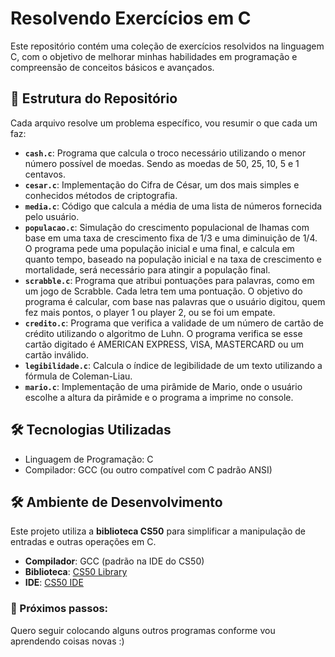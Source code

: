 # Resolvendo Exercícios em C

Este repositório contém uma coleção de exercícios resolvidos na linguagem C, com o objetivo de melhorar minhas habilidades em programação e compreensão de conceitos básicos e avançados.

## 📂 Estrutura do Repositório

Cada arquivo resolve um problema específico, vou resumir o que cada um faz:

- **`cash.c`**: Programa que calcula o troco necessário utilizando o menor número possível de moedas. Sendo as moedas de 50, 25, 10, 5 e 1 centavos.
- **`cesar.c`**: Implementação do Cifra de César, um dos mais simples e conhecidos métodos de criptografia.
- **`media.c`**: Código que calcula a média de uma lista de números fornecida pelo usuário.
- **`populacao.c`**: Simulação do crescimento populacional de lhamas com base em uma taxa de crescimento fixa de 1/3 e uma diminuição de 1/4. O programa pede uma população inicial e uma final, e calcula em quanto tempo, baseado na população inicial e na taxa de crescimento e mortalidade, será necessário para atingir a população final.
- **`scrabble.c`**: Programa que atribui pontuações para palavras, como em um jogo de Scrabble. Cada letra tem uma pontuação. O objetivo do programa é calcular, com base nas palavras que o usuário digitou, quem fez mais pontos, o player 1 ou player 2, ou se foi um empate.
- **`credito.c`**: Programa que verifica a validade de um número de cartão de crédito utilizando o algoritmo de Luhn. O programa verifica se esse cartão digitado é AMERICAN EXPRESS, VISA, MASTERCARD ou um cartão inválido.
- **`legibilidade.c`**: Calcula o índice de legibilidade de um texto utilizando a fórmula de Coleman-Liau.
- **`mario.c`**: Implementação de uma pirâmide de Mario, onde o usuário escolhe a altura da pirâmide e o programa a imprime no console.

## 🛠️ Tecnologias Utilizadas

- Linguagem de Programação: C
- Compilador: GCC (ou outro compatível com C padrão ANSI)

## 🛠️ Ambiente de Desenvolvimento

Este projeto utiliza a **biblioteca CS50** para simplificar a manipulação de entradas e outras operações em C.

- **Compilador**: GCC (padrão na IDE do CS50)
- **Biblioteca**: [CS50 Library](https://cs50.readthedocs.io/)
- **IDE**: [CS50 IDE](https://ide.cs50.io/)

### 🚀 Próximos passos:

Quero seguir colocando alguns outros programas conforme vou aprendendo coisas novas :)
